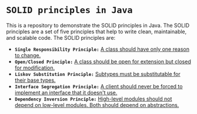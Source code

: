 # `SOLID principles in Java`
This is a repository to demonstrate the SOLID principles in Java. The SOLID principles are a set of five principles that help to write clean, maintainable, and scalable code. The SOLID principles are:

- **`Single Responsibility Principle:`** [A class should have only one reason to change.](SRP.md)
- **`Open/Closed Principle:`** [A class should be open for extension but closed for modification.]()
- **`Liskov Substitution Principle:`** [Subtypes must be substitutable for their base types.]()
- **`Interface Segregation Principle:`** [A client should never be forced to implement an interface that it doesn't use.]()
- **`Dependency Inversion Principle:`** [High-level modules should not depend on low-level modules. Both should depend on abstractions.]()
